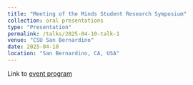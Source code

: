 ```yaml
---
title: "Meeting of the Minds Student Research Symposium"
collection: oral presentations
type: "Presentation"
permalink: /talks/2025-04-10-talk-1
venue: "CSU San Bernardino"
date: 2025-04-10
location: "San Bernardino, CA, USA"
---
```


Link to [event program](https://drive.google.com/file/d/18Z36Q5OGW74lSs8orD3U4d6TZCvYs2zX/view)
